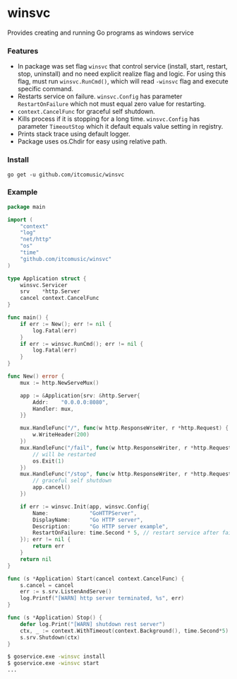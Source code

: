 # winsvc
Provides creating and running Go programs as windows service

### Features
- In package was set flag `winsvc` that control service (install, start, restart, stop, uninstall) and no need explicit realize flag and logic.
For using this flag, must run `winsvc.RunCmd()`, which will read `-winsvc` flag and execute specific command.
- Restarts service on failure. `winsvc.Config` has parameter `RestartOnFailure` which not must equal zero value for restarting.
- `context.CancelFunc` for graceful self shutdown.
- Kills process if it is stopping for a long time. `winsvc.Config` has parameter `TimeoutStop` which it default equals value setting in registry.
- Prints stack trace using default logger.
- Package uses os.Chdir for easy using relative path.

### Install
```go get -u github.com/itcomusic/winsvc```

### Example
```go
package main

import (
	"context"
	"log"
	"net/http"
	"os"
	"time"
	"github.com/itcomusic/winsvc"
)

type Application struct {
	winsvc.Servicer
	srv    *http.Server
	cancel context.CancelFunc
}

func main() {
	if err := New(); err != nil {
		log.Fatal(err)
	}
	if err := winsvc.RunCmd(); err != nil {
		log.Fatal(err)
	}
}

func New() error {
	mux := http.NewServeMux()

	app := &Application{srv: &http.Server{
		Addr:    "0.0.0.0:8080",
		Handler: mux,
	}}

	mux.HandleFunc("/", func(w http.ResponseWriter, r *http.Request) {
		w.WriteHeader(200)
	})
	mux.HandleFunc("/fail", func(w http.ResponseWriter, r *http.Request) {
		// will be restarted
		os.Exit(1)
	})
	mux.HandleFunc("/stop", func(w http.ResponseWriter, r *http.Request) {
		// graceful self shutdown
		app.cancel()
	})

	if err := winsvc.Init(app, winsvc.Config{
		Name:             "GoHTTPServer",
		DisplayName:      "Go HTTP server",
		Description:      "Go HTTP server example",
		RestartOnFailure: time.Second * 5, // restart service after failure
	}); err != nil {
		return err
	}
	return nil
}

func (s *Application) Start(cancel context.CancelFunc) {
	s.cancel = cancel
	err := s.srv.ListenAndServe()
	log.Printf("[WARN] http server terminated, %s", err)
}

func (s *Application) Stop() {
	defer log.Print("[WARN] shutdown rest server")
	ctx, _ := context.WithTimeout(context.Background(), time.Second*5)
	s.srv.Shutdown(ctx)
}
```
```sh
$ goservice.exe -winsvc install
$ goservice.exe -winsvc start
...
```